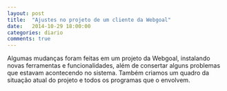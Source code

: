 ```yaml
---
layout: post
title:  "Ajustes no projeto de um cliente da Webgoal"
date:   2014-10-29 18:00:00
categories: diario
comments: true
---
```

Algumas mudanças foram feitas em um projeto da Webgoal, instalando novas ferramentas e funcionalidades, além de consertar alguns problemas que estavam acontecendo no sistema. Também criamos um quadro da situação atual do projeto e todos os programas que o envolvem.